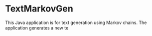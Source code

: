 # TextMarkovGen
This Java application is for text generation using Markov chains. The application generates a new te